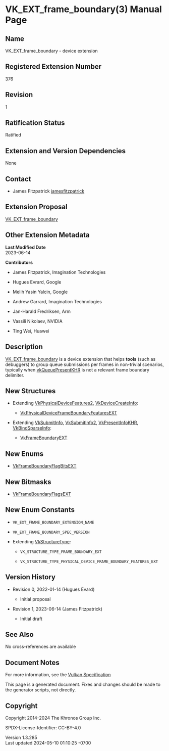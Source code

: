 # VK_EXT_frame_boundary(3) Manual Page

## Name

VK_EXT_frame_boundary - device extension



## <a href="#_registered_extension_number" class="anchor"></a>Registered Extension Number

376

## <a href="#_revision" class="anchor"></a>Revision

1

## <a href="#_ratification_status" class="anchor"></a>Ratification Status

Ratified

## <a href="#_extension_and_version_dependencies" class="anchor"></a>Extension and Version Dependencies

None

## <a href="#_contact" class="anchor"></a>Contact

- James Fitzpatrick <a
  href="https://github.com/KhronosGroup/Vulkan-Docs/issues/new?body=%5BVK_EXT_frame_boundary%5D%20@jamesfitzpatrick%0A*Here%20describe%20the%20issue%20or%20question%20you%20have%20about%20the%20VK_EXT_frame_boundary%20extension*"
  target="_blank" rel="nofollow noopener"><em></em>jamesfitzpatrick</a>

## <a href="#_extension_proposal" class="anchor"></a>Extension Proposal

[VK_EXT_frame_boundary](https://github.com/KhronosGroup/Vulkan-Docs/tree/main/proposals/VK_EXT_frame_boundary.adoc)

## <a href="#_other_extension_metadata" class="anchor"></a>Other Extension Metadata

**Last Modified Date**  
2023-06-14

**Contributors**  
- James Fitzpatrick, Imagination Technologies

- Hugues Evrard, Google

- Melih Yasin Yalcin, Google

- Andrew Garrard, Imagination Technologies

- Jan-Harald Fredriksen, Arm

- Vassili Nikolaev, NVIDIA

- Ting Wei, Huawei

## <a href="#_description" class="anchor"></a>Description

[VK_EXT_frame_boundary](https://registry.khronos.org/vulkan/specs/1.3-extensions/man/html/VK_EXT_frame_boundary.html) is a device
extension that helps **tools** (such as debuggers) to group queue
submissions per frames in non-trivial scenarios, typically when
[vkQueuePresentKHR](https://registry.khronos.org/vulkan/specs/1.3-extensions/man/html/vkQueuePresentKHR.html) is not a relevant frame
boundary delimiter.

## <a href="#_new_structures" class="anchor"></a>New Structures

- Extending [VkPhysicalDeviceFeatures2](https://registry.khronos.org/vulkan/specs/1.3-extensions/man/html/VkPhysicalDeviceFeatures2.html),
  [VkDeviceCreateInfo](https://registry.khronos.org/vulkan/specs/1.3-extensions/man/html/VkDeviceCreateInfo.html):

  - [VkPhysicalDeviceFrameBoundaryFeaturesEXT](https://registry.khronos.org/vulkan/specs/1.3-extensions/man/html/VkPhysicalDeviceFrameBoundaryFeaturesEXT.html)

- Extending [VkSubmitInfo](https://registry.khronos.org/vulkan/specs/1.3-extensions/man/html/VkSubmitInfo.html),
  [VkSubmitInfo2](https://registry.khronos.org/vulkan/specs/1.3-extensions/man/html/VkSubmitInfo2.html),
  [VkPresentInfoKHR](https://registry.khronos.org/vulkan/specs/1.3-extensions/man/html/VkPresentInfoKHR.html),
  [VkBindSparseInfo](https://registry.khronos.org/vulkan/specs/1.3-extensions/man/html/VkBindSparseInfo.html):

  - [VkFrameBoundaryEXT](https://registry.khronos.org/vulkan/specs/1.3-extensions/man/html/VkFrameBoundaryEXT.html)

## <a href="#_new_enums" class="anchor"></a>New Enums

- [VkFrameBoundaryFlagBitsEXT](https://registry.khronos.org/vulkan/specs/1.3-extensions/man/html/VkFrameBoundaryFlagBitsEXT.html)

## <a href="#_new_bitmasks" class="anchor"></a>New Bitmasks

- [VkFrameBoundaryFlagsEXT](https://registry.khronos.org/vulkan/specs/1.3-extensions/man/html/VkFrameBoundaryFlagsEXT.html)

## <a href="#_new_enum_constants" class="anchor"></a>New Enum Constants

- `VK_EXT_FRAME_BOUNDARY_EXTENSION_NAME`

- `VK_EXT_FRAME_BOUNDARY_SPEC_VERSION`

- Extending [VkStructureType](https://registry.khronos.org/vulkan/specs/1.3-extensions/man/html/VkStructureType.html):

  - `VK_STRUCTURE_TYPE_FRAME_BOUNDARY_EXT`

  - `VK_STRUCTURE_TYPE_PHYSICAL_DEVICE_FRAME_BOUNDARY_FEATURES_EXT`

## <a href="#_version_history" class="anchor"></a>Version History

- Revision 0, 2022-01-14 (Hugues Evard)

  - Initial proposal

- Revision 1, 2023-06-14 (James Fitzpatrick)

  - Initial draft

## <a href="#_see_also" class="anchor"></a>See Also

No cross-references are available

## <a href="#_document_notes" class="anchor"></a>Document Notes

For more information, see the <a
href="https://registry.khronos.org/vulkan/specs/1.3-extensions/html/vkspec.html#VK_EXT_frame_boundary"
target="_blank" rel="noopener">Vulkan Specification</a>

This page is a generated document. Fixes and changes should be made to
the generator scripts, not directly.

## <a href="#_copyright" class="anchor"></a>Copyright

Copyright 2014-2024 The Khronos Group Inc.

SPDX-License-Identifier: CC-BY-4.0

Version 1.3.285  
Last updated 2024-05-10 01:10:25 -0700
